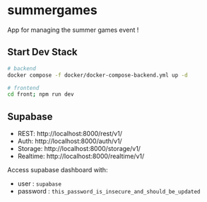 # summergames
App for managing the summer games event !

## Start Dev Stack
```bash
# backend
docker compose -f docker/docker-compose-backend.yml up -d

# frontend
cd front; npm run dev
```

## Supabase
- REST: http://localhost:8000/rest/v1/
- Auth: http://localhost:8000/auth/v1/
- Storage: http://localhost:8000/storage/v1/
- Realtime: http://localhost:8000/realtime/v1/


Access supabase dashboard with:
- user : `supabase`
- password : `this_password_is_insecure_and_should_be_updated`